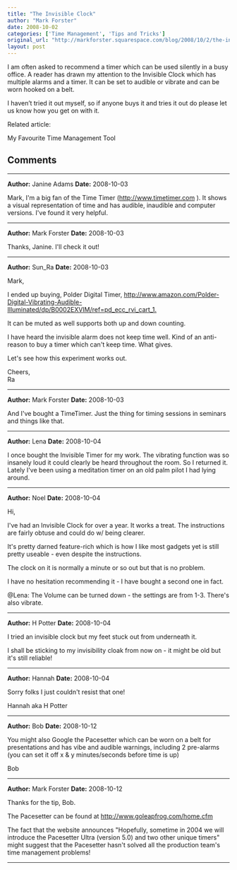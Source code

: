 ```yaml
---
title: "The Invisible Clock"
author: "Mark Forster"
date: 2008-10-02
categories: ['Time Management', 'Tips and Tricks']
original_url: "http://markforster.squarespace.com/blog/2008/10/2/the-invisible-clock.html"
layout: post
---
```


I am often asked to recommend a timer which can be used silently in a busy office. A reader has drawn my attention to the Invisible Clock which has multiple alarms and a timer. It can be set to audible or vibrate and can be worn hooked on a belt.

I haven’t tried it out myself, so if anyone buys it and tries it out do please let us know how you get on with it.

Related article:

My Favourite Time Management Tool


## Comments

---

**Author:** Janine Adams
**Date:** 2008-10-03

Mark, I'm a big fan of the Time Timer (<http://www.timetimer.com> ). It shows a visual representation of time and has audible, inaudible and computer versions. I've found it very helpful.

---

**Author:** Mark Forster
**Date:** 2008-10-03

Thanks, Janine. I'll check it out!

---

**Author:** Sun_Ra
**Date:** 2008-10-03

Mark,   
  
I ended up buying, Polder Digital Timer, <http://www.amazon.com/Polder-Digital-Vibrating-Audible-Illuminated/dp/B0002EXVIM/ref=pd_ecc_rvi_cart_1.>  
  
It can be muted as well supports both up and down counting.   
  
I have heard the invisible alarm does not keep time well. Kind of an anti-reason to buy a timer which can't keep time. What gives.   
  
Let's see how this experiment works out.   
  
Cheers,  
Ra

---

**Author:** Mark Forster
**Date:** 2008-10-03

And I've bought a TimeTimer. Just the thing for timing sessions in seminars and things like that.

---

**Author:** Lena
**Date:** 2008-10-04

I once bought the Invisible Timer for my work. The vibrating function was so insanely loud it could clearly be heard throughout the room. So I returned it. Lately I've been using a meditation timer on an old palm pilot I had lying around.

---

**Author:** Noel
**Date:** 2008-10-04

Hi,  
  
I've had an Invisible Clock for over a year. It works a treat. The instructions are fairly obtuse and could do w/ being clearer.  
  
It's pretty darned feature-rich which is how I like most gadgets yet is still pretty useable - even despite the instructions.  
  
The clock on it is normally a minute or so out but that is no problem.  
  
I have no hesitation recommending it - I have bought a second one in fact.  
  
@Lena: The Volume can be turned down - the settings are from 1-3. There's also vibrate.

---

**Author:** H Potter
**Date:** 2008-10-04

I tried an invisible clock but my feet stuck out from underneath it.   
  
I shall be sticking to my invisibility cloak from now on - it might be old but it's still reliable!

---

**Author:** Hannah
**Date:** 2008-10-04

Sorry folks I just couldn't resist that one!  
  
Hannah aka H Potter

---

**Author:** Bob
**Date:** 2008-10-12

You might also Google the Pacesetter which can be worn on a belt for presentations and has vibe and audible warnings, including 2 pre-alarms (you can set it off x & y minutes/seconds before time is up)  
  
Bob

---

**Author:** Mark Forster
**Date:** 2008-10-12

Thanks for the tip, Bob.   
  
The Pacesetter can be found at <http://www.goleapfrog.com/home.cfm>  
  
The fact that the website announces "Hopefully, sometime in 2004 we will introduce the Pacesetter Ultra (version 5.0) and two other unique timers" might suggest that the Pacesetter hasn't solved all the production team's time management problems!

---
